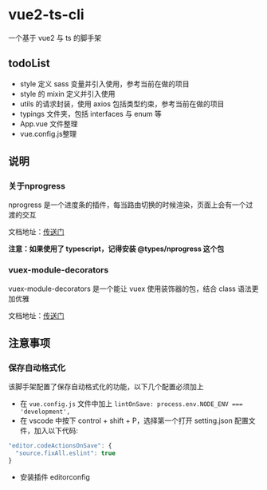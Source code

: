 # vue2-ts-cli

一个基于 vue2 与 ts 的脚手架

## todoList
- style 定义 sass 变量并引入使用，参考当前在做的项目
- style 的 mixin 定义并引入使用
- utils 的请求封装，使用 axios 包括类型约束，参考当前在做的项目
- typings 文件夹，包括 interfaces 与 enum 等
- App.vue 文件整理
- vue.config.js整理

## 说明

### 关于nprogress

nprogress 是一个进度条的插件，每当路由切换的时候渲染，页面上会有一个过渡的交互

文档地址：[传送门](https://www.npmjs.com/package/nprogress)

**注意：如果使用了 typescript，记得安装 @types/nprogress 这个包**

### vuex-module-decorators

vuex-module-decorators 是一个能让 vuex 使用装饰器的包，结合 class 语法更加优雅

文档地址：[传送门](https://github.com/championswimmer/vuex-module-decorators)

## 注意事项

### 保存自动格式化

该脚手架配置了保存自动格式化的功能，以下几个配置必须加上
- 在 `vue.config.js` 文件中加上 `lintOnSave: process.env.NODE_ENV === 'development',`
- 在 vscode 中按下 control + shift + P，选择第一个打开 setting.json 配置文件，加入以下代码:
```javascript
"editor.codeActionsOnSave": {
  "source.fixAll.eslint": true
}
```
- 安装插件 editorconfig 
